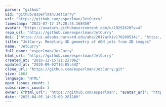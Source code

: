 ```yaml
---
parser: "github"
uid: "github/esperlman/JetCurry"
url: "https://github.com/esperlman/JetCurry"
timestamp: "2022-07-17 17:20:45.168450"
avatar: "https://avatars.githubusercontent.com/u/19291620?v=4"
repo_url: "https://github.com/esperlman/JetCurry"
doi: ["https://ui.adsabs.harvard.edu/abs/2017arXiv170200534L", "https://ui.adsabs.harvard.edu/abs/2017ascl.soft02005K/abstract"]
title: "JetCurry: Modeling 3D geometry of AGN jets from 2D images"
name: "JetCurry"
full_name: "esperlman/JetCurry"
html_url: "https://github.com/esperlman/JetCurry"
created_at: "2016-12-15T21:22:06Z"
updated_at: "2020-09-02T16:05:44Z"
clone_url: "https://github.com/esperlman/JetCurry.git"
size: 2663
language: "HTML"
open_issues_count: 1
subscribers_count: 3
owner: {"html_url": "https://github.com/esperlman", "avatar_url": "https://avatars.githubusercontent.com/u/19291620?v=4", "login": "esperlman", "type": "User"}
date: "2025-04-05 14:25:09.281289"
---
```

